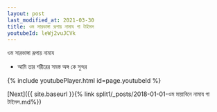 ```yaml
---
layout: post
last_modified_at: 2021-03-30
title: ওম সারভাঙ্গা রূপায় নামায গা টাইমস
youtubeId: leWj2vuJCVk
---
```

 
 
 ওম সারভাঙ্গা রূপায় নামায  
 
 -  আমি তার শরীরের সমস্ত অঙ্গ কে সুন্দর 
 
  
 
  
 
 
 
 
 
 


{% include youtubePlayer.html id=page.youtubeId %}
 
[Next]({{ site.baseurl }}{% link  split1/_posts/2018-01-01-ওম মায়াবিনে নামায গা টাইমস.md%})
 
